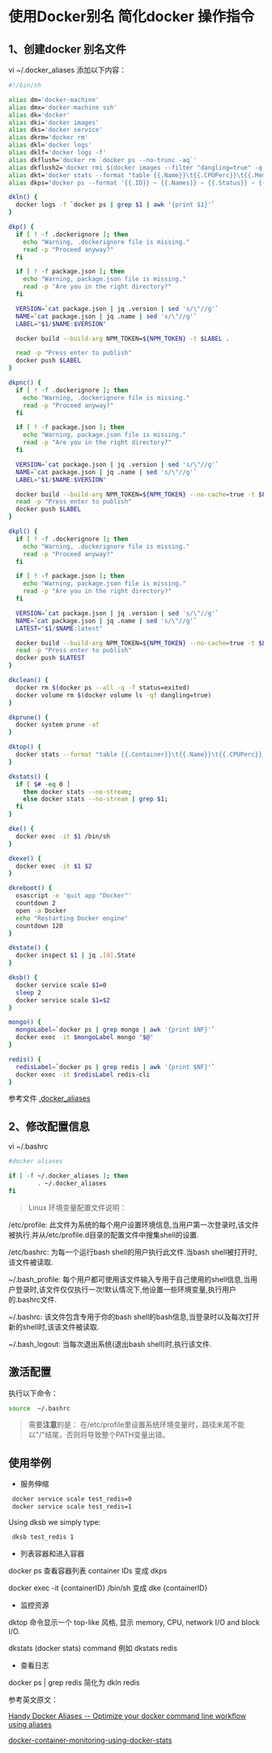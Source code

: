 # 使用Docker别名 简化docker 操作指令

## 1、创建docker 别名文件

vi ~/.docker_aliases
添加以下内容：

```bash
#!/bin/sh

alias dm='docker-machine'
alias dmx='docker-machine ssh'
alias dk='docker'
alias dki='docker images'
alias dks='docker service'
alias dkrm='docker rm'
alias dkl='docker logs'
alias dklf='docker logs -f'
alias dkflush='docker rm `docker ps --no-trunc -aq`'
alias dkflush2='docker rmi $(docker images --filter "dangling=true" -q --no-trunc)'
alias dkt='docker stats --format "table {{.Name}}\t{{.CPUPerc}}\t{{.MemUsage}}\t{{.NetIO}}"'
alias dkps="docker ps --format '{{.ID}} ~ {{.Names}} ~ {{.Status}} ~ {{.Image}}'"

dkln() {
  docker logs -f `docker ps | grep $1 | awk '{print $1}'`
}

dkp() {
  if [ ! -f .dockerignore ]; then
    echo "Warning, .dockerignore file is missing."
    read -p "Proceed anyway?"
  fi

  if [ ! -f package.json ]; then
    echo "Warning, package.json file is missing."
    read -p "Are you in the right directory?"
  fi

  VERSION=`cat package.json | jq .version | sed 's/\"//g'`
  NAME=`cat package.json | jq .name | sed 's/\"//g'`
  LABEL="$1/$NAME:$VERSION"

  docker build --build-arg NPM_TOKEN=${NPM_TOKEN} -t $LABEL .

  read -p "Press enter to publish"
  docker push $LABEL
}

dkpnc() {
  if [ ! -f .dockerignore ]; then
    echo "Warning, .dockerignore file is missing."
    read -p "Proceed anyway?"
  fi

  if [ ! -f package.json ]; then
    echo "Warning, package.json file is missing."
    read -p "Are you in the right directory?"
  fi

  VERSION=`cat package.json | jq .version | sed 's/\"//g'`
  NAME=`cat package.json | jq .name | sed 's/\"//g'`
  LABEL="$1/$NAME:$VERSION"

  docker build --build-arg NPM_TOKEN=${NPM_TOKEN} --no-cache=true -t $LABEL .
  read -p "Press enter to publish"
  docker push $LABEL
}

dkpl() {
  if [ ! -f .dockerignore ]; then
    echo "Warning, .dockerignore file is missing."
    read -p "Proceed anyway?"
  fi

  if [ ! -f package.json ]; then
    echo "Warning, package.json file is missing."
    read -p "Are you in the right directory?"
  fi

  VERSION=`cat package.json | jq .version | sed 's/\"//g'`
  NAME=`cat package.json | jq .name | sed 's/\"//g'`
  LATEST="$1/$NAME:latest"

  docker build --build-arg NPM_TOKEN=${NPM_TOKEN} --no-cache=true -t $LATEST .
  read -p "Press enter to publish"
  docker push $LATEST
}

dkclean() {
  docker rm $(docker ps --all -q -f status=exited)
  docker volume rm $(docker volume ls -qf dangling=true)
}

dkprune() {
  docker system prune -af
}

dktop() {
  docker stats --format "table {{.Container}}\t{{.Name}}\t{{.CPUPerc}}  {{.MemPerc}}\t{{.NetIO}}\t{{.BlockIO}}"
}

dkstats() {
  if [ $# -eq 0 ]
    then docker stats --no-stream;
    else docker stats --no-stream | grep $1;
  fi
}

dke() {
  docker exec -it $1 /bin/sh
}

dkexe() {
  docker exec -it $1 $2
}

dkreboot() {
  osascript -e 'quit app "Docker"'
  countdown 2
  open -a Docker
  echo "Restarting Docker engine"
  countdown 120
}

dkstate() {
  docker inspect $1 | jq .[0].State
}

dksb() {
  docker service scale $1=0
  sleep 2
  docker service scale $1=$2
}

mongo() {
  mongoLabel=`docker ps | grep mongo | awk '{print $NF}'`
  docker exec -it $mongoLabel mongo "$@"
}

redis() {
  redisLabel=`docker ps | grep redis | awk '{print $NF}'`
  docker exec -it $redisLabel redis-cli
}

```

参考文件
[.docker_aliases](https://gist.githubusercontent.com/cjus/20c2e1026524e83db532b113dce02403/raw/6a3c5d1f822dd1e3094d7cee627afdd059250548/.docker_aliases)

## 2、修改配置信息

vi ~/.bashrc

```bash
#docker aliases

if [ -f ~/.docker_aliases ]; then
        . ~/.docker_aliases
fi

```

>Linux 环境变量配置文件说明：

/etc/profile: 此文件为系统的每个用户设置环境信息,当用户第一次登录时,该文件被执行.并从/etc/profile.d目录的配置文件中搜集shell的设置.

/etc/bashrc:  为每一个运行bash shell的用户执行此文件.当bash shell被打开时,该文件被读取.

~/.bash_profile: 每个用户都可使用该文件输入专用于自己使用的shell信息,当用户登录时,该文件仅仅执行一次!默认情况下,他设置一些环境变量,执行用户的.bashrc文件.

~/.bashrc: 该文件包含专用于你的bash shell的bash信息,当登录时以及每次打开新的shell时,该该文件被读取.

~/.bash_logout: 当每次退出系统(退出bash shell)时,执行该文件.

## 激活配置

执行以下命令：

```bash
source  ~/.bashrc
```

> 需要**注意**的是：
> 在/etc/profile里设置系统环境变量时，路径末尾不能以"/"结尾，否则将导致整个PATH变量出错。

## 使用举例

* 服务伸缩

```bash
 docker service scale test_redis=0
 docker service scale test_redis=1
```

Using dksb we simply type:

```bash
 dksb test_redis 1
```

* 列表容器和进入容器

docker ps 查看容器列表 container IDs 变成 dkps

docker exec -it {containerID} /bin/sh 变成 dke {containerID} 

* 监控资源

dktop 命令显示一个 top-like 风格, 显示 memory, CPU, network I/O and block I/O.

dkstats (docker stats) command 例如 dkstats redis

* 查看日志

docker ps | grep redis  简化为 dkln redis


参考英文原文：

[Handy Docker Aliases -- Optimize your docker command line workflow using aliases](https://hackernoon.com/handy-docker-aliases-4bd85089a3b8)

[docker-container-monitoring-using-docker-stats](https://www.techietown.info/2017/03/docker-container-monitoring-using-docker-stats/)
